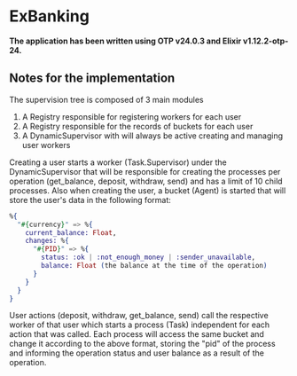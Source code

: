 # ExBanking

**The application has been written using OTP v24.0.3 and Elixir v1.12.2-otp-24.**

## Notes for the implementation

The supervision tree is composed of 3 main modules
1) A Registry responsible for registering workers for each user
2) A Registry responsible for the records of buckets for each user
3) A DynamicSupervisor with will always be active creating and managing user workers

Creating a user starts a worker (Task.Supervisor) under the DynamicSupervisor that will be responsible for creating the processes per operation (get_balance, deposit, withdraw, send) and has a limit of 10 child processes.
Also when creating the user, a bucket (Agent) is started that will store the user's data in the following format:

``` elixir
%{
  "#{currency}" => %{
    current_balance: Float,
    changes: %{
      "#{PID}" => %{
        status: :ok | :not_enough_money | :sender_unavailable,
        balance: Float (the balance at the time of the operation)
      }
    }
  }
}
```

User actions (deposit, withdraw, get_balance, send) call the respective worker of that user which starts a process (Task) independent for each action that was called. Each process will access the same bucket and change it according to the above format, storing the "pid" of the process and informing the operation status and user balance as a result of the operation.